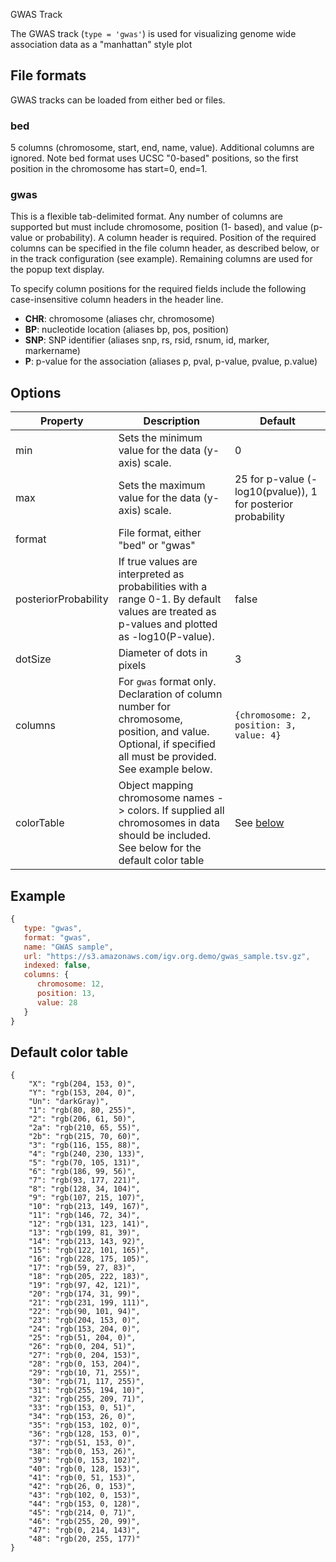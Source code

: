 <p class="page-title">GWAS Track</p>

The GWAS track (`type = 'gwas'`) is used for visualizing genome wide association data as a "manhattan" style plot


## File formats

GWAS tracks can be loaded from either bed or  files.

### bed

5 columns (chromosome, start, end, name, value).  Additional columns are ignored.  Note bed format uses 
UCSC "0-based" positions, so the first position in the chromosome has start=0, end=1.

### gwas

This is a flexible tab-delimited format.  Any number of columns are supported but must include chromosome, 
position (1- based), and value (p-value or probability).  A column header is required.  Position of the required 
columns can be specified in the file column header, as described below, 
or in the track configuration (see example).   Remaining columns are used for the popup text display.

To specify column positions for the required fields include the following case-insensitive column headers in the header line.

*   **CHR**: chromosome (aliases chr, chromosome)
*   **BP**: nucleotide location (aliases bp, pos, position)
*   **SNP**: SNP identifier (aliases snp, rs, rsid, rsnum, id, marker, markername)
*   **P**: p-value for the association (aliases p, pval, p-value, pvalue, p.value)



## Options

| Property             | Description                                                                                                                                                     | Default                                                                      |
|----------------------|-----------------------------------------------------------------------------------------------------------------------------------------------------------------|------------------------------------------------------------------------------|
| min                  | Sets the minimum value for the data (y-axis) scale.                                                                                                             | 0                                                                            |
| max                  | Sets the  maximum value for the data (y-axis) scale.                                                                                                            | 25 for p-value (-log10(pvalue)),  1 for posterior probability                |
| format               | File format, either "bed" or "gwas"                                                                                                                             |                                                                              |
| posteriorProbability | If true values are interpreted as probabilities with a range 0-1.  By default values are treated as p-values and plotted as -log10(P-value).                    | false                                                                        |
| dotSize              | Diameter of dots in pixels                                                                                                                                      | 3                                                                            |
| columns              | For ```gwas``` format only.  Declaration of column number for chromosome, position, and value. Optional, if specified all must be provided.  See example below. | ``` {chromosome: 2, position: 3, value: 4} ```                               |
| colorTable           | Object mapping chromosome names -> colors.  If supplied all chromosomes in data should be included.  See below for the default color table                      | See [below](https://github.com/igvteam/igv.js/wiki/GWAS#default-color-table) |


## Example

```javascript
{
   type: "gwas",
   format: "gwas",
   name: "GWAS sample",
   url: "https://s3.amazonaws.com/igv.org.demo/gwas_sample.tsv.gz",
   indexed: false,
   columns: {
      chromosome: 12,
      position: 13,
      value: 28
   }
}
```

## Default color table

```
{
    "X": "rgb(204, 153, 0)",
    "Y": "rgb(153, 204, 0)",
    "Un": "darkGray)",
    "1": "rgb(80, 80, 255)",
    "2": "rgb(206, 61, 50)",
    "2a": "rgb(210, 65, 55)",
    "2b": "rgb(215, 70, 60)",
    "3": "rgb(116, 155, 88)",
    "4": "rgb(240, 230, 133)",
    "5": "rgb(70, 105, 131)",
    "6": "rgb(186, 99, 56)",
    "7": "rgb(93, 177, 221)",
    "8": "rgb(128, 34, 104)",
    "9": "rgb(107, 215, 107)",
    "10": "rgb(213, 149, 167)",
    "11": "rgb(146, 72, 34)",
    "12": "rgb(131, 123, 141)",
    "13": "rgb(199, 81, 39)",
    "14": "rgb(213, 143, 92)",
    "15": "rgb(122, 101, 165)",
    "16": "rgb(228, 175, 105)",
    "17": "rgb(59, 27, 83)",
    "18": "rgb(205, 222, 183)",
    "19": "rgb(97, 42, 121)",
    "20": "rgb(174, 31, 99)",
    "21": "rgb(231, 199, 111)",
    "22": "rgb(90, 101, 94)",
    "23": "rgb(204, 153, 0)",
    "24": "rgb(153, 204, 0)",
    "25": "rgb(51, 204, 0)",
    "26": "rgb(0, 204, 51)",
    "27": "rgb(0, 204, 153)",
    "28": "rgb(0, 153, 204)",
    "29": "rgb(10, 71, 255)",
    "30": "rgb(71, 117, 255)",
    "31": "rgb(255, 194, 10)",
    "32": "rgb(255, 209, 71)",
    "33": "rgb(153, 0, 51)",
    "34": "rgb(153, 26, 0)",
    "35": "rgb(153, 102, 0)",
    "36": "rgb(128, 153, 0)",
    "37": "rgb(51, 153, 0)",
    "38": "rgb(0, 153, 26)",
    "39": "rgb(0, 153, 102)",
    "40": "rgb(0, 128, 153)",
    "41": "rgb(0, 51, 153)",
    "42": "rgb(26, 0, 153)",
    "43": "rgb(102, 0, 153)",
    "44": "rgb(153, 0, 128)",
    "45": "rgb(214, 0, 71)",
    "46": "rgb(255, 20, 99)",
    "47": "rgb(0, 214, 143)",
    "48": "rgb(20, 255, 177)"
}
```